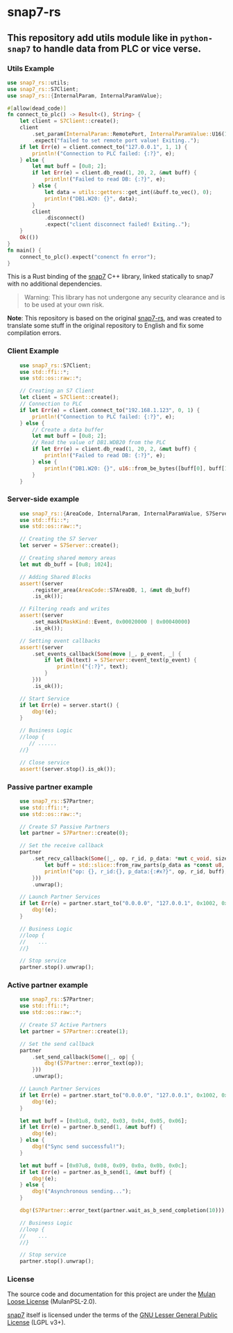 # snap7-rs

## This repository add utils module like in `python-snap7` to handle data from PLC or vice verse.

### Utils Example

```rust
use snap7_rs::utils;
use snap7_rs::S7Client;
use snap7_rs::{InternalParam, InternalParamValue};

#[allow(dead_code)]
fn connect_to_plc() -> Result<(), String> {
    let client = S7Client::create();
    client
        .set_param(InternalParam::RemotePort, InternalParamValue::U16(1102))
        .expect("failed to set remote port value! Exiting..");
    if let Err(e) = client.connect_to("127.0.0.1", 1, 1) {
        println!("Connection to PLC failed: {:?}", e);
    } else {
        let mut buff = [0u8; 2];
        if let Err(e) = client.db_read(1, 20, 2, &mut buff) {
            println!("Failed to read DB: {:?}", e);
        } else {
            let data = utils::getters::get_int(&buff.to_vec(), 0);
            println!("DB1.W20: {}", data);
        }
        client
            .disconnect()
            .expect("client disconnect failed! Exiting..");
    }
    Ok(())
}
fn main() {
    connect_to_plc().expect("conenct fn error");
}

```

This is a Rust binding of the [snap7](http://snap7.sourceforge.net/) C++ library, linked statically to snap7 with no additional dependencies.

> Warning: This library has not undergone any security clearance and is to be used at your own risk.

**Note**: This repository is based on the original [snap7-rs](https://gitee.com/gmg137/snap7-rs.git), and was created to translate some stuff in the original repository to English and fix some compilation errors.

### Client Example

```rust
    use snap7_rs::S7Client;
    use std::ffi::*;
    use std::os::raw::*;

    // Creating an S7 Client
    let client = S7Client::create();
    // Connection to PLC
    if let Err(e) = client.connect_to("192.168.1.123", 0, 1) {
        println!("Connection to PLC failed: {:?}", e);
    } else {
        // Create a data buffer
        let mut buff = [0u8; 2];
        // Read the value of DB1.WDB20 from the PLC
        if let Err(e) = client.db_read(1, 20, 2, &mut buff) {
            println!("Failed to read DB: {:?}", e);
        } else {
            println!("DB1.W20: {}", u16::from_be_bytes([buff[0], buff[1]]));
        }
    }
```

### Server-side example

```rust
    use snap7_rs::{AreaCode, InternalParam, InternalParamValue, S7Server, MaskKind};
    use std::ffi::*;
    use std::os::raw::*;

    // Creating the S7 Server
    let server = S7Server::create();

    // Creating shared memory areas
    let mut db_buff = [0u8; 1024];

    // Adding Shared Blocks
    assert!(server
        .register_area(AreaCode::S7AreaDB, 1, &mut db_buff)
        .is_ok());

    // Filtering reads and writes
    assert!(server
        .set_mask(MaskKind::Event, 0x00020000 | 0x00040000)
        .is_ok());

    // Setting event callbacks
    assert!(server
        .set_events_callback(Some(move |_, p_event, _| {
            if let Ok(text) = S7Server::event_text(p_event) {
                println!("{:?}", text);
            }
        }))
        .is_ok());

    // Start Service
    if let Err(e) = server.start() {
        dbg!(e);
    }

    // Business Logic
    //loop {
       // ......
    //}

    // Close service
    assert!(server.stop().is_ok());
```

### Passive partner example

```rust
    use snap7_rs::S7Partner;
    use std::ffi::*;
    use std::os::raw::*;

    // Create S7 Passive Partners
    let partner = S7Partner::create(0);

    // Set the receive callback
    partner
        .set_recv_callback(Some(|_, op, r_id, p_data: *mut c_void, size: i32| unsafe {
            let buff = std::slice::from_raw_parts(p_data as *const u8, size as usize);
            println!("op: {}, r_id:{}, p_data:{:#x?}", op, r_id, buff);
        }))
        .unwrap();

    // Launch Partner Services
    if let Err(e) = partner.start_to("0.0.0.0", "127.0.0.1", 0x1002, 0x1002) {
        dbg!(e);
    }

    // Business Logic
    //loop {
    //    ...
    //}

    // Stop service
    partner.stop().unwrap();
```

### Active partner example

```rust
    use snap7_rs::S7Partner;
    use std::ffi::*;
    use std::os::raw::*;

    // Create S7 Active Partners
    let partner = S7Partner::create(1);

    // Set the send callback
    partner
        .set_send_callback(Some(|_, op| {
            dbg!(S7Partner::error_text(op));
        }))
        .unwrap();

    // Launch Partner Services
    if let Err(e) = partner.start_to("0.0.0.0", "127.0.0.1", 0x1002, 0x1002) {
        dbg!(e);
    }

    let mut buff = [0x01u8, 0x02, 0x03, 0x04, 0x05, 0x06];
    if let Err(e) = partner.b_send(1, &mut buff) {
        dbg!(e);
    } else {
        dbg!("Sync send successful!");
    }

    let mut buff = [0x07u8, 0x08, 0x09, 0x0a, 0x0b, 0x0c];
    if let Err(e) = partner.as_b_send(1, &mut buff) {
        dbg!(e);
    } else {
        dbg!("Asynchronous sending...");
    }

    dbg!(S7Partner::error_text(partner.wait_as_b_send_completion(10)));

    // Business Logic
    //loop {
    //    ...
    //}

    // Stop service
    partner.stop().unwrap();
```

### License

The source code and documentation for this project are under the [Mulan Loose License](LICENSE) (MulanPSL-2.0).

[snap7](http://snap7.sourceforge.net/) itself is licensed under the terms of the [GNU Lesser General Public License](https://www.gnu.org/licenses/lgpl-3.0.html) (LGPL v3+).
